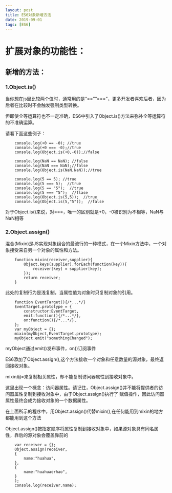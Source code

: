 ```yaml
---
layout: post
title: ES6对象新增方法
date: 2019-09-01
tags: [ES6]
---
```


#  扩展对象的功能性：

##   新增的方法：

### 1.Object.is()

当你想在js里比较两个值时，通常用的是“==”“===”，更多开发者喜欢后者，因为后者在比较时不会触发强制类型转换。

但即使全等运算符也不一定准确，ES6中引入了Object.is()方法来弥补全等运算符的不准确运算。

请看下面这些例子：

        console.log(+0 == -0); //true
        console.log(+0 === -0);//true
        console.log(Object.is(+0,-0));//false

        console.log(NaN == NaN); //false
        console.log(NaN === NaN);//false
        console.log(Object.is(NaN,NaN));//true

        console.log(5 == 5); //true
        console.log(5 === 5);  //true
        console.log(5 == "5");  //true
        console.log(5 === "5");  //flase
        console.log(Object.is(5,5));  //true
        console.log(Object.is(5,"5"));  //false

对于Object.is()来说，对===，唯一的区别就是+0，-0被识别为不相等，NaN与NaN相等

###    2.Object.assign()

混合(Mixin)是JS实现对象组合的最流行的一种模式，在一个Mixin方法中，一个对象接受来自另一个对象的属性和方法。

        function mixin(receiver,supplier){
            Object.keys(supplier).forEach(function(key)){
                receiver[key] = supplier[key];
            });
            return receiver;
        }

此处的复制行为是浅复制，当属性值为对象时只复制对象的引用。

        function EventTarget(){/*...*/}
        EventTarget.prototype = {
            constructor:EventTarget,
            emit:function(){/*...*/},
            on:function(){/*...*/},
        };
        var myObject = {};
        mixin(myObject,EventTarget.prototype);
        myObject.emit("somethingChanged");

myObject通过emit()发布事件，on()订阅事件

ES6添加了Object.assign(),这个方法接收一个对象和任意数量的源对象，最终返回接收对象。

mixin用=来复制相关属性，却不能复制访问器属性到接收对象中。


这里出现一个概念：访问器属性。请记住，Object.assign()并不能将提供者的访问器属性复制到接收对象中，由于Object.assign()执行了
赋值操作，因此访问器属性最终会成为接收对象的一个数据属性。

在上面所示的程序中，用Object.assign()代替mixin(),在任何能用到mixin的地方都能用到这个方法

Object.assign()按指定顺序将属性复制到接收对象中，如果源对象具有同名属性，靠后的源对象会覆盖靠前的

        var receiver = {};
        Object.assign(receiver,
        {
            name:"huahua",
        },
        {
            name:"huahuaerhao",
        }
        );
        console.log(receiver.name);


